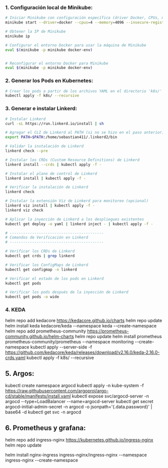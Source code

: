 ### 1. **Configuración local de Minikube**:
```bash
# Iniciar Minikube con configuración específica (driver Docker, CPUs, memoria, etc.)
minikube start --driver=docker --cpus=4 --memory=4096 --insecure-registry="10.0.0.0/24"

# Obtener la IP de Minikube
minikube ip

# Configurar el entorno Docker para usar la máquina de Minikube
eval $(minikube -p minikube docker-env)


# Reconfigurar el entorno Docker para Minikube
eval $(minikube -p minikube docker-env)
```

### 2. **Generar los Pods en Kubernetes**:
```bash
# Crear los pods a partir de los archivos YAML en el directorio 'k8s/'
kubectl apply -f k8s/ --recursive
```

### 3. **Generar e instalar Linkerd**:
```bash
# Instalar Linkerd
curl -sL https://run.linkerd.io/install | sh

# Agregar el CLI de Linkerd al PATH (si no se hizo en el paso anterior)
export PATH=$PATH:/home/sebastian411/.linkerd2/bin

# Validar la instalación de Linkerd
linkerd check --pre

# Instalar los CRDs (Custom Resource Definitions) de Linkerd
linkerd install --crds | kubectl apply -f -

# Instalar el plano de control de Linkerd
linkerd install | kubectl apply -f -

# Verificar la instalación de Linkerd
linkerd check

# Instalar la extensión Viz de Linkerd para monitoreo (opcional)
linkerd viz install | kubectl apply -f -
linkerd viz check

# Aplicar la inyección de Linkerd a los despliegues existentes
kubectl get deploy -o yaml | linkerd inject - | kubectl apply -f -

# ------------------------------------------
# Comandos de Verificación en Linkerd
# ------------------------------------------

# Verificar los CRDs de Linkerd
kubectl get crds | grep linkerd

# Verificar los ConfigMaps de Linkerd
kubectl get configmap -n linkerd

# Verificar el estado de los pods en Linkerd
kubectl get pods

# Verificar los pods después de la inyección de Linkerd
kubectl get pods -o wide
```


### 4. KEDA

helm repo add kedacore https://kedacore.github.io/charts
helm repo update
helm install keda kedacore/keda --namespace keda --create-namespace
helm repo add prometheus-community https://prometheus-community.github.io/helm-charts
helm repo update
helm install prometheus prometheus-community/prometheus --namespace monitoring --create-namespace
kubectl apply --server-side -f https://github.com/kedacore/keda/releases/download/v2.16.0/keda-2.16.0-crds.yaml
kubectl apply -f k8s/ --recursive


## 5. Argos: 

kubectl create namespace argocd
kubectl apply -n kube-system -f https://raw.githubusercontent.com/argoproj/argo-cd/stable/manifests/install.yaml
kubectl expose svc/argocd-server -n argocd --type=LoadBalancer --name=argocd-server
kubectl get secret argocd-initial-admin-secret -n argocd -o jsonpath='{.data.password}' | base64 -d
kubectl get svc -n argocd


## 6. Prometheus y grafana: 

helm repo add ingress-nginx https://kubernetes.github.io/ingress-nginx
helm repo update

helm install nginx-ingress ingress-nginx/ingress-nginx --namespace ingress-nginx --create-namespace
